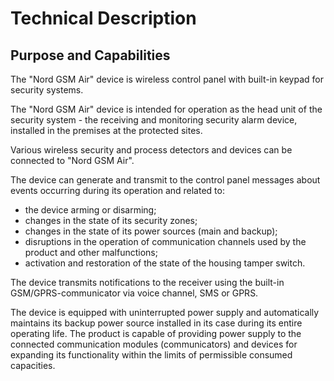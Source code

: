# Technical Description

## Purpose and Capabilities

The "Nord GSM Air" device is wireless control panel with built-in keypad for security systems.

The "Nord GSM Air" device is intended for operation as the head unit of the security system - the receiving and monitoring security alarm device, installed in the premises at the protected sites.

Various wireless security and process detectors and devices can be connected to "Nord GSM Air".

The device can generate and transmit to the control panel messages about events occurring during its operation and related to:

* the device arming or disarming;
* changes in the state of its security zones;
* changes in the state of its power sources (main and backup);
* disruptions in the operation of communication channels used by the product and other malfunctions;
* activation and restoration of the state of the housing tamper switch.

The device transmits notifications to the receiver using the built-in GSM/GPRS-communicator via voice channel, SMS or GPRS.

The device is equipped with uninterrupted power supply and automatically maintains its backup power source installed in its case during its entire operating life. The product is capable of providing power supply to the connected communication modules (communicators) and devices for expanding its functionality within the limits of permissible consumed capacities.
